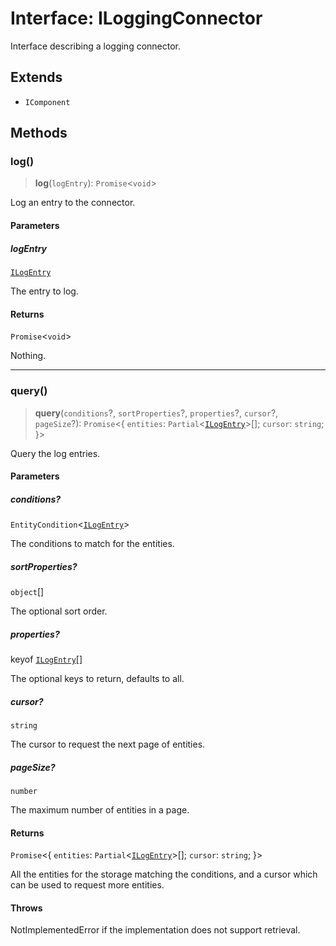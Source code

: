 # Interface: ILoggingConnector

Interface describing a logging connector.

## Extends

- `IComponent`

## Methods

### log()

> **log**(`logEntry`): `Promise`\<`void`\>

Log an entry to the connector.

#### Parameters

##### logEntry

[`ILogEntry`](ILogEntry.md)

The entry to log.

#### Returns

`Promise`\<`void`\>

Nothing.

***

### query()

> **query**(`conditions`?, `sortProperties`?, `properties`?, `cursor`?, `pageSize`?): `Promise`\<\{ `entities`: `Partial`\<[`ILogEntry`](ILogEntry.md)\>[]; `cursor`: `string`; \}\>

Query the log entries.

#### Parameters

##### conditions?

`EntityCondition`\<[`ILogEntry`](ILogEntry.md)\>

The conditions to match for the entities.

##### sortProperties?

`object`[]

The optional sort order.

##### properties?

keyof [`ILogEntry`](ILogEntry.md)[]

The optional keys to return, defaults to all.

##### cursor?

`string`

The cursor to request the next page of entities.

##### pageSize?

`number`

The maximum number of entities in a page.

#### Returns

`Promise`\<\{ `entities`: `Partial`\<[`ILogEntry`](ILogEntry.md)\>[]; `cursor`: `string`; \}\>

All the entities for the storage matching the conditions,
and a cursor which can be used to request more entities.

#### Throws

NotImplementedError if the implementation does not support retrieval.
